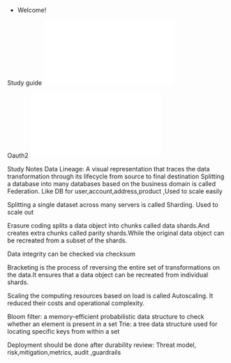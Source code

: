 
- Welcome!

Study guide
![AWS DEA-C01](/AWS-DEA-C01/index.html)

Oauth2
![Oauth2 flow](/oauth2/oauth2.drawio.html)


Study Notes
Data Lineage: A visual representation that traces the data transformation through its lifecycle from source to final destination 
Splitting a database into many databases based on the business domain is called Federation. Like DB for user,account,address,product ,Used to scale easily

Splitting a single dataset across many servers is called Sharding. Used to scale out

Erasure coding splits a data object into chunks called data shards.And creates extra chunks called parity shards.While the original data object can be recreated from a subset of the shards.

Data integrity can be checked via checksum

Bracketing is the process of reversing the entire set of transformations on the data.It ensures that a data object can be recreated from individual shards.


Scaling the computing resources based on load is called Autoscaling. It reduced their costs and operational complexity.

Bloom filter: a memory-efficient probabilistic data structure to check whether an element is present in a set
Trie: a tree data structure used for locating specific keys from within a set

Deployment should be done after durability review: Threat model, risk,mitigation,metrics, audit ,guardrails
